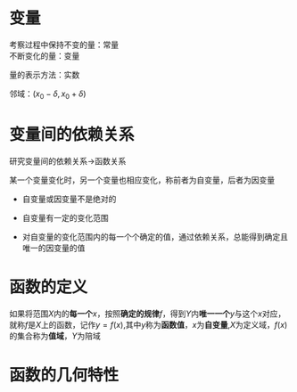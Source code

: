# 变量

考察过程中保持不变的量：常量  
不断变化的量：变量  

量的表示方法：实数

邻域：$(x_{0}-\delta,x_{0}+\delta)$


# 变量间的依赖关系

研究变量间的依赖关系->函数关系

某一个变量变化时，另一个变量也相应变化，称前者为自变量，后者为因变量

* 自变量或因变量不是绝对的

* 自变量有一定的变化范围

* 对自变量的变化范围内的每一个个确定的值，通过依赖关系，总能得到确定且唯一的因变量的值

# 函数的定义

如果将范围$X$内的**每一个**$x$，按照**确定的规律**$f$，得到$Y$内**唯一一个**$y$与这个$x$对应，就称$f$是$X$上的函数，记作$y=f(x)$,其中$y$称为**函数值**，$x$为**自变量**,$X$为定义域，$f(x)$的集合称为**值域**，$Y$为陪域

# 函数的几何特性

